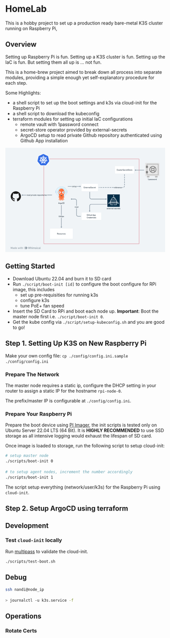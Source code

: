 # HomeLab

This is a hobby project to set up a production ready bare-metal K3S cluster running on Raspberry Pi,

## Overview

Setting up Raspberry Pi is fun. Setting up a K3S cluster is fun. 
Setting up the IaC is fun.
But setting them all up is ... not fun.

This is a home-brew project aimed to break down all process into separate modules,
providing a simple enough yet self-explanatory procedure for each step.

Some Highlights:
- a shell script to set up the boot settings and k3s via cloud-init for the Raspberry Pi
- a shell script to download the kubeconfig
- terraform modules for setting up initial IaC configurations
  - remote vault with 1password connect
  - secret-store operator provided by external-secrets
  - ArgoCD setup to read private Github repository authenticated using Github App installation

![simple-infra.png](simple-infra.png)

## Getting Started

- Download Ubuntu 22.04 and burn it to SD card
- Run `./script/boot-init [id]` to configure the boot configure for RPi image, this includes
    - set up pre-requisities for running k3s
    - configure k3s
    - tune PoE+ fan speed
- Insert the SD Card to RPi and boot each node up. **Important**: Boot the master node first i.e. `./script/boot-init 0`.
- Get the kube config via `./script/setup-kubeconfig.sh` and you are good to go!

## Step 1. Setting Up K3S on New Raspberry Pi

Make your own config file: `cp ./config/config.ini.sample ./config/config.ini`

### Prepare The Network

The master node requires a static ip, 
configure the DHCP setting in your router to assign a static IP for the hostname `rpi-node-0`.

The prefix/master IP is configurable at `./config/config.ini`.

### Prepare Your Raspberry Pi

Prepare the boot device using [PI Imager](https://www.raspberrypi.com/software/), 
the init scripts is tested only on Ubuntu Server 22.04 LTS (64 Bit).
It is **HIGHLY RECOMMENDED** to use SSD storage as all intensive logging would exhaust the lifespan of SD card.

Once image is loaded to storage, run the following script to setup cloud-init:

```bash
# setup master node 
./scripts/boot-init 0

# to setup agent nodes, increment the number accordingly 
./scripts/boot-init 1
```

The script setup everything (network/user/k3s) for the Raspberry Pi using `cloud-init`. 

## Step 2. Setup ArgoCD using terraform

## Development

### Test `cloud-init` locally

Run [multipass](https://cloudinit.readthedocs.io/en/latest/howto/predeploy_testing.html#multipass) to validate the cloud-init.

```bash
./scripts/test-boot.sh
```

## Debug

```bash
ssh nandi@node_ip

> journalctl -u k3s.service -f
```

## Operations

### Rotate Certs



